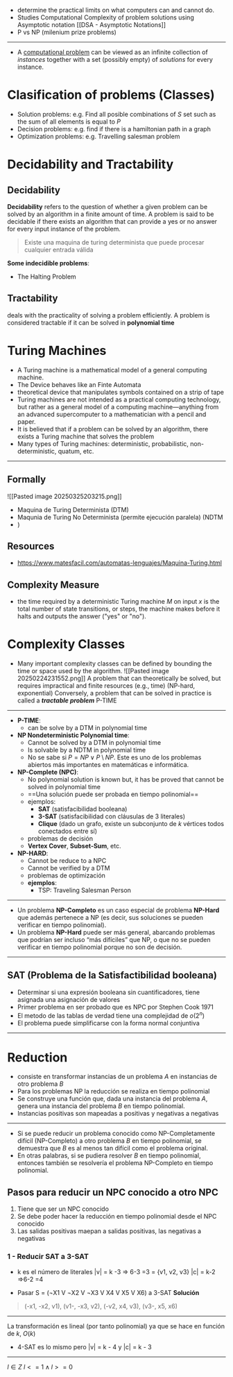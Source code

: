 + determine the practical limits on what computers can and cannot do.
+ Studies Computational Complexity of problem solutions using Asymptotic notation [[DSA - Asymptotic Notations]]
+ P vs NP (milenium prize problems)
---
+ A [computational problem](https://en.wikipedia.org/wiki/Computational_problem "Computational problem") can be viewed as an infinite collection of _instances_ together with a set (possibly empty) of _solutions_ for every instance.

# Clasification of problems (Classes)
+ Solution problems: e.g. Find all posible combinations of $S$ set such as the sum of all elements is equal to $P$
+ Decision problems: e.g. find if there is a hamiltonian path in a graph
+ Optimization problems: e.g. Travelling salesman problem
# Decidability and Tractability
## Decidability
**Decidability** refers to the question of whether a given problem can be solved by an algorithm in a finite amount of time. A problem is said to be decidable if there exists an algorithm that can provide a yes or no answer for every input instance of the problem.

> Existe una maquina de turing determinista que puede procesar cualquier entrada válida

**Some indecidible problems**:
+ The Halting Problem
## Tractability
deals with the practicality of solving a problem efficiently. A problem is considered tractable if it can be solved in **polynomial time**

# Turing Machines
+ A Turing machine is a mathematical model of a general computing machine.
+ The Device behaves like an Finte Automata
+ theoretical device that manipulates symbols contained on a strip of tape
+ Turing machines are not intended as a practical computing technology, but rather as a general model of a computing machine—anything from an advanced supercomputer to a mathematician with a pencil and paper.
+ It is believed that if a problem can be solved by an algorithm, there exists a Turing machine that solves the problem
+ Many types of Turing machines: deterministic, probabilistic, non-deterministic, quatum, etc.
---
## Formally
![[Pasted image 20250325203215.png]]

+ Maquina de Turing Determinista (DTM)
+ Maqunia de Turing No Determinista (permite ejecución paralela) (NDTM
+ )

## Resources
+ https://www.matesfacil.com/automatas-lenguajes/Maquina-Turing.html
## Complexity Measure
+ the time required by a deterministic Turing machine $M$ on input $x$  is the total number of state transitions, or steps, the machine makes before it halts and outputs the answer ("yes" or "no").

# Complexity Classes
+ Many important complexity classes can be defined by bounding the time or space used by the algorithm.
![[Pasted image 20250224231552.png]]
A problem that can theoretically be solved, but requires impractical and finite resources (e.g., time) (NP-hard, exponential)
Conversely, a problem that can be solved in practice is called a _**tractable problem**_ P-TIME

----
+ **P-TIME**:
	+ can be solve by a DTM in polynomial time
+ **NP Nondeterministic Polynomial time**: 
	+ Cannot be solved by a DTM in polynomial time
	+ Is solvable by a NDTM in  polynomial time
	+ No se sabe si $P=NP \lor P \setminus NP$. Este es uno de los problemas abiertos más importantes en matemáticas e informática.
+ **NP-Complete (NPC)**:
	+ No polynomial solution is known but, it has be proved that cannot be solved in polynomial time
	+ ==Una solución puede ser probada en tiempo polinomial==
	+ ejemplos:
		+  **SAT** (satisfacibilidad booleana)
		+ **3-SAT** (satisfacibilidad con cláusulas de 3 literales)
		+ **Clique** (dado un grafo, existe un subconjunto de $k$ vértices todos conectados entre sí)
	+ problemas de decisión
    + **Vertex Cover**, **Subset-Sum**, etc.
+ **NP-HARD**:
	+ Cannot be reduce to a NPC
	+ Cannot be verified by a DTM
	+ problemas de optimización
	+ **ejemplos**:
		+ TSP: Traveling Salesman Person

---
+ Un problema **NP-Completo** es un caso especial de problema **NP-Hard** que además pertenece a NP (es decir, sus soluciones se pueden verificar en tiempo polinomial).
+ Un problema **NP-Hard** puede ser más general, abarcando problemas que podrían ser incluso “más difíciles” que NP, o que no se pueden verificar en tiempo polinomial porque no son de decisión.
---
## SAT (Problema de la Satisfactibilidad booleana)
+ Determinar si una expresión booleana sin cuantificadores, tiene asignada una asignación de valores
+ Primer problema en ser probado que es NPC por Stephen Cook 1971
+ El metodo de las tablas de verdad tiene una complejidad de $o(2^n)$
+ El problema puede simplificarse con la forma normal conjuntiva
---
# Reduction
+ consiste en transformar instancias de un problema $A$ en instancias de otro problema $B$
+ Para los problemas NP la reducción se realiza en tiempo polinomial
+ Se construye una función que, dada una instancia del problema $A$, genera una instancia del problema $B$ en tiempo polinomial.
+ Instancias positivas son mapeadas a positivas y negativas a negativas
---
- Si se puede reducir un problema conocido como NP-Completamente difícil (NP-Completo) a otro problema $B$ en tiempo polinomial, se demuestra que $B$ es al menos tan difícil como el problema original.
- En otras palabras, si se pudiera resolver $B$ en tiempo polinomial, entonces también se resolvería el problema NP-Completo en tiempo polinomial.

## Pasos para reducir un NPC conocido a otro NPC
1. Tiene que ser un NPC conocido
2. Se debe poder hacer la reducción en tiempo polinomial desde el NPC conocido
3. Las salidas positivas maepan a salidas positivas, las negativas a negativas


### 1 - Reducir SAT a 3-SAT
+ k es el número de literales
|v| = k -3 => 6-3 =3 = {v1, v2, v3}
|c| = k-2 =>6-2 =4 

+  Pasar S = (¬X1 V ¬X2 V ¬X3 V X4 V X5 V X6) a 3-SAT
**Solución**
> (-x1, -x2, v1), (v1-, -x3, v2), (-v2, x4, v3), (v3-, x5, x6)

---
La transformación es lineal (por tanto polinomial) ya que se hace en función de $k$, $O(k)$
+ 4-SAT es lo mismo pero |v| = k - 4 y |c| = k - 3


---
$l \in Z$
$l <= 1 \land l >= 0$

